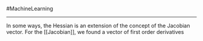 #MachineLearning 

---
In some ways, the Hessian is an extension of the concept of the Jacobian vector. For the [[Jacobian]], we found a vector of first order derivatives 
